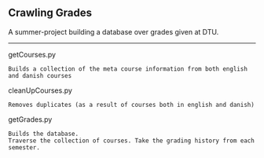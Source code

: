 ## Crawling Grades
A summer-project building a database over grades given at DTU. 

-------------------------------------------------------------------------

getCourses.py

	Builds a collection of the meta course information from both english and danish courses

cleanUpCourses.py
	
	Removes duplicates (as a result of courses both in english and danish)

getGrades.py
	
	Builds the database. 
	Traverse the collection of courses. Take the grading history from each semester. 
	


